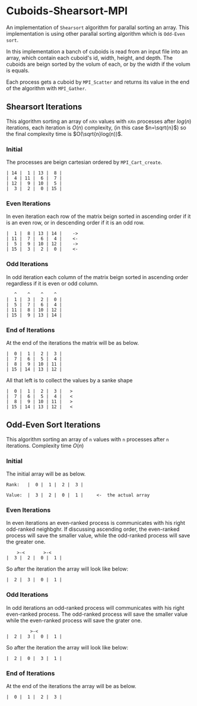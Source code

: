 # Cuboids-Shearsort-MPI

An implementation of `Shearsort` algorithm for parallal sorting an array.
This implementation is using other parallal sorting algorithm which is `Odd-Even sort`.

In this implementation a banch of cuboids is read from an input file into an array,
which contain each cuboid's id, width, height, and depth.
The cuboids are beign sorted by the volum of each, or by the width if the volum is equals.

Each process gets a cuboid by `MPI_Scatter` and returns its value in the end of the algorithm with `MPI_Gather`.

##  Shearsort Iterations
This algorithm sorting an array of `nXn` values with `nXn` processes after $log(n)$ iterations, each iteration is $O(n)$ complexity, (in this case $n=\sqrt{n}$) so the final complexity time is $O(\sqrt{n}log(n))$.

### Initial
The processes are beign cartesian ordered by `MPI_Cart_create`.

```
| 14 |  1 | 13 |  8 |  
|  4 | 11 |  6 |  7 |  
| 12 |  9 | 10 |  5 |  
|  3 |  2 |  0 | 15 |
```

### Even Iterations
In even iteration each row of the matrix beign sorted in ascending order if it is an even row, or in descending order if it is an odd row.
```
|  1 |  8 | 13 | 14 |    ->
| 11 |  7 |  6 |  4 |    <-
|  5 |  9 | 10 | 12 |    ->
| 15 |  3 |  2 |  0 |    <-
```

### Odd Iterations
In odd iteration each column of the matrix beign sorted in ascending order regardless if it is even or odd column.

```
   ^    ^    ^    ^
|  1 |  3 |  2 |  0 |
|  5 |  7 |  6 |  4 |
| 11 |  8 | 10 | 12 |
| 15 |  9 | 13 | 14 |
```


### End of Iterations
At the end of the iterations the matrix will be as below.

```
|  0 |  1 |  2 |  3 |
|  7 |  6 |  5 |  4 |
|  8 |  9 | 10 | 11 |
| 15 | 14 | 13 | 12 |
```

All that left is to collect the values by a sanke shape

```
|  0 |  1 |  2 |  3 |   >
|  7 |  6 |  5 |  4 |   <
|  8 |  9 | 10 | 11 |   > 
| 15 | 14 | 13 | 12 |   <
```


##  Odd-Even Sort Iterations
This algorithm sorting an array of `n` values with `n` processes after `n` iterations. Complexity time $O(n)$
### Initial
The initial array will be as below.

```
Rank:   |  0 |  1 |  2 |  3 |

Value:  |  3 |  2 |  0 |  1 |     <-  the actual array
```

### Even Iterations
In even iterations an even-ranked process is communicates with his right odd-ranked neighbghr.
If discussing ascending order, the even-ranked process will save the smaller value, while the odd-ranked process will save the greater one.

```
    >-<       >-<
|  3 |  2 |  0 |  1 |
```

So after the iteration the array will look like below:

```
|  2 |  3 |  0 |  1 |
```

### Odd Iterations
In odd iterations an odd-ranked process will communicates with his right even-ranked process.
The odd-ranked process will save the smaller value while the even-ranked process will save the grater one.

```
         >-<
|  2 |  3 |  0 |  1 |
```

So after the iteration the array will look like below:

```
|  2 |  0 |  3 |  1 |
```

### End of Iterations
At the end of the iterations the array will be as below.

```
|  0 |  1 |  2 |  3 |
```
